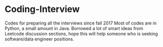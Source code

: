 # Coding-Interview
Codes for preparing all the interviews since fall 2017
Most of codes are in Python, a small amount in Java. Borrowed a lot of smart ideas from Leetcode discussion sections, hope this will help someone who is seeking software/data engineer positions.
